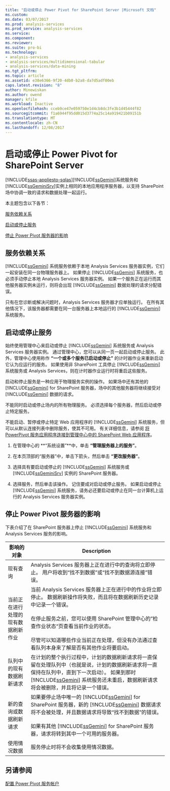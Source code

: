 ```yaml
---
title: "启动或停止 Power Pivot for SharePoint Server |Microsoft 文档"
ms.custom: 
ms.date: 03/07/2017
ms.prod: analysis-services
ms.prod_service: analysis-services
ms.service: 
ms.component: 
ms.reviewer: 
ms.suite: pro-bi
ms.technology:
- analysis-services
- analysis-services/multidimensional-tabular
- analysis-services/data-mining
ms.tgt_pltfrm: 
ms.topic: article
ms.assetid: e38e6366-9f20-4db0-b2a8-da7d5adf00eb
caps.latest.revision: "8"
author: Minewiskan
ms.author: owend
manager: kfile
ms.workload: Inactive
ms.openlocfilehash: cceb9ce47e059750e1d4cb8dc3fe3b1d45444f82
ms.sourcegitcommit: f1a6944f95dd015d3774a25c14a919421b09151b
ms.translationtype: MT
ms.contentlocale: zh-CN
ms.lasthandoff: 12/08/2017
---
```

# <a name="start-or-stop-a-power-pivot-for-sharepoint-server"></a>启动或停止 Power Pivot for SharePoint Server
[!INCLUDE[ssas-appliesto-sqlas](../../includes/ssas-appliesto-sqlas.md)][!INCLUDE[ssGemini](../../includes/ssgemini-md.md)]系统服务和[!INCLUDE[ssGeminiSrv](../../includes/ssgeminisrv-md.md)]实例上相同的本地应用程序服务器，以支持 SharePoint 场中协调一致的请求和数据处理一起运行。  
  
 本主题包含以下各节：  
  
 [服务依赖关系](#dependencies)  
  
 [启动或停止服务](#startstop)  
  
 [停止 Power Pivot 服务器的影响](#effects)  
  
##  <a name="dependencies"></a> 服务依赖关系  
 [!INCLUDE[ssGemini](../../includes/ssgemini-md.md)] 系统服务依赖于本地 Analysis Services 服务器实例，它们一起安装在同一台物理服务器上。 如果停止 [!INCLUDE[ssGemini](../../includes/ssgemini-md.md)] 系统服务，也必须手动停止本地 Analysis Services 服务器实例。 如果一个服务正在运行而其他服务器实例未运行，则将会出现 [!INCLUDE[ssGemini](../../includes/ssgemini-md.md)] 数据处理的请求分配错误。  
  
 只有在您诊断或解决问题时，Analysis Services 服务器才应单独运行。 在所有其他情况下，该服务器都需要在同一台服务器上本地运行的 [!INCLUDE[ssGemini](../../includes/ssgemini-md.md)] 系统服务。  
  
##  <a name="startstop"></a> 启动或停止服务  
 始终使用管理中心来启动或停止 [!INCLUDE[ssGemini](../../includes/ssgemini-md.md)] 系统服务或 Analysis Services 服务器实例。 通过管理中心，您可以从同一页一起启动或停止服务。 此外，管理中心使用称作 **“一个或多个服务已启动或停止”** 的计时器作业来重新启动它认为应运行的服务。 如果使用非 SharePoint 工具停止 [!INCLUDE[ssGemini](../../includes/ssgemini-md.md)] 系统服务或 Analysis Services，则在计时器作业运行时将重启这些服务。  
  
 启动和停止服务是一种应用于物理服务实例的操作。 如果场中还有其他的 [!INCLUDE[ssGemini](../../includes/ssgemini-md.md)] for SharePoint 服务器，场中的其他服务器将继续接受对 [!INCLUDE[ssGemini](../../includes/ssgemini-md.md)] 数据的请求。  
  
 不能同时启动或停止场内的所有物理服务。 必须选择每个服务器，然后启动或停止特定服务。  
  
 不能启动、暂停或停止特定 Web 应用程序的 [!INCLUDE[ssGemini](../../includes/ssgemini-md.md)] 系统服务，但可以从默认连接列表中删除服务，使其不可用。 有关详细信息，请参阅 [将 PowerPivot 服务应用程序连接到管理中心中的 SharePoint Web 应用程序](../../analysis-services/power-pivot-sharepoint/connect-power-pivot-service-app-to-sharepoint-web-app-in-ca.md)。  
  
1.  在管理中心的 **“系统设置”**中，单击 **“管理服务器上的服务”**。  
  
2.  在本页顶部的“服务器”中，单击下箭头，然后单击 **“更改服务器”**。  
  
3.  选择具有要启动或停止的 [!INCLUDE[ssGemini](../../includes/ssgemini-md.md)] 系统服务或 [!INCLUDE[ssGeminiSrv](../../includes/ssgeminisrv-md.md)] 实例的 SharePoint 服务器。  
  
4.  选择服务，然后单击该操作。 记住要成对启动或停止服务。 如果启动或停止 [!INCLUDE[ssGemini](../../includes/ssgemini-md.md)] 系统服务，请务必还要启动或停止在同一台计算机上运行的 Analysis Services 服务器实例。  
  
##  <a name="effects"></a> 停止 Power Pivot 服务器的影响  
 下表介绍了在 SharePoint 服务器上停止 [!INCLUDE[ssGemini](../../includes/ssgemini-md.md)] 系统服务和 Analysis Services 服务的影响。  
  
|影响的对象|Description|  
|---------------|-----------------|  
|现有查询|Analysis Services 服务器上正在进行中的查询将立即停止。 用户将收到“找不到数据”或“找不到数据源连接”错误。|  
|当前正在进行处理的现有数据刷新作业|当前 Analysis Services 服务器上正在进行中的作业将立即停止。 数据刷新操作将失败，而且将在数据刷新历史记录中记录一个错误。<br /><br /> 在停止服务之前，您可以使用 SharePoint 管理中心的”检查作业状态“页查看当前作业的状态。<br /><br /> 尽管可以知道哪些作业当前正在处理，但没有办法通过查看队列本身来了解是否有其他作业将要启动。|  
|队列中的现有数据刷新请求|在计划的整个执行过程中，计划的数据刷新请求将一直保留在处理队列中（也就是说，计划的数据刷新请求将一直保持在队列中，直到下一次启动）。 如果到那时 [!INCLUDE[ssGemini](../../includes/ssgemini-md.md)] 系统服务还未重启，数据刷新请求将会被删除，并且将记录一个错误。|  
|新的查询或数据刷新请求|如果要停止场中唯一的 [!INCLUDE[ssGemini](../../includes/ssgemini-md.md)] for SharePoint 服务器，新的 [!INCLUDE[ssGemini](../../includes/ssgemini-md.md)] 数据请求将不会被处理，并且数据请求将导致“找不到数据”的错误。<br /><br /> 如果有其他 [!INCLUDE[ssGemini](../../includes/ssgemini-md.md)] for SharePoint 服务器，请求将转到其中一个可用的服务器。|  
|使用情况数据|服务停止时将不会收集使用情况数据。|  
  
## <a name="see-also"></a>另请参阅  
 [配置 Power Pivot 服务帐户](../../analysis-services/power-pivot-sharepoint/configure-power-pivot-service-accounts.md)  
  
  
